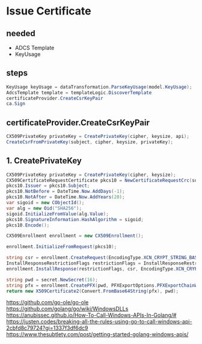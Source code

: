 # Issue Certificate

## needed

- ADCS Template
- KeyUsage

## steps

```csharp
KeyUsage keyUsage = dataTransformation.ParseKeyUsage(model.KeyUsage);
AdcsTemplate template = templateLogic.DiscoverTemplate
certificateProvider.CreateCsrKeyPair
ca.Sign
```


## certificateProvider.CreateCsrKeyPair

```csharp
CX509PrivateKey privateKey = CreatePrivateKey(cipher, keysize, api);
CreateCsrFromPrivateKey(subject, cipher, keysize, privateKey);
```

## 1. CreatePrivateKey

```csharp
CX509PrivateKey privateKey = CreatePrivateKey(cipher, keysize);
CX509CertificateRequestCertificate pkcs10 = NewCertificateRequestCrc(subject, privateKey);
pkcs10.Issuer = pkcs10.Subject;
pkcs10.NotBefore = DateTime.Now.AddDays(-1);
pkcs10.NotAfter = DateTime.Now.AddYears(20);
var sigoid = new CObjectId();
var alg = new Oid("SHA256");
sigoid.InitializeFromValue(alg.Value);
pkcs10.SignatureInformation.HashAlgorithm = sigoid;
pkcs10.Encode();

CX509Enrollment enrollment = new CX509Enrollment();

enrollment.InitializeFromRequest(pkcs10);

string csr = enrollment.CreateRequest(EncodingType.XCN_CRYPT_STRING_BASE64);
InstallResponseRestrictionFlags restrictionFlags = InstallResponseRestrictionFlags.AllowUntrustedCertificate;
enrollment.InstallResponse(restrictionFlags, csr, EncodingType.XCN_CRYPT_STRING_BASE64, string.Empty);

string pwd = secret.NewSecret(16);
string pfx = enrollment.CreatePFX(pwd, PFXExportOptions.PFXExportChainWithRoot, EncodingType.XCN_CRYPT_STRING_BASE64);
return new X509Certificate2(Convert.FromBase64String(pfx), pwd);
```

https://github.com/go-ole/go-ole
https://github.com/golang/go/wiki/WindowsDLLs
https://anubissec.github.io/How-To-Call-Windows-APIs-In-Golang/#
https://justen.codes/breaking-all-the-rules-using-go-to-call-windows-api-2cbfd8c79724?gi=1337f3df6dc9
https://www.thesubtlety.com/post/getting-started-golang-windows-apis/



